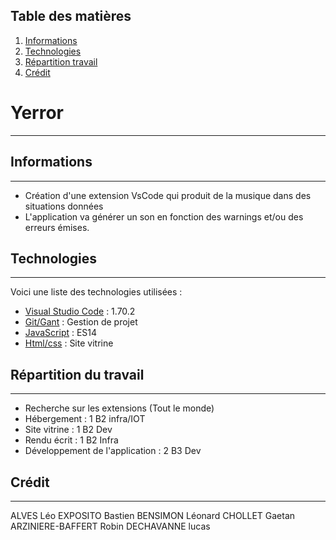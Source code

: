 ## Table des matières
1. [Informations](#informations)
2. [Technologies](#technologies)
3. [Répartition travail](#Travail)
4. [Crédit](#crédit)
# Yerror
***
## Informations
***
- Création d'une extension VsCode qui produit de la musique dans des situations données
- L'application va générer un son en fonction des warnings et/ou des erreurs émises. 
## Technologies
***
Voici une liste des technologies utilisées :
* [Visual Studio Code](https://code.visualstudio.com/) : 1.70.2
* [Git/Gant]() : Gestion de projet
* [JavaScript]() : ES14
* [Html/css]() : Site vitrine
## Répartition du travail 
***
- Recherche sur les extensions (Tout le monde)
- Hébergement : 1 B2 infra/IOT
- Site vitrine : 1 B2 Dev
- Rendu écrit : 1 B2 Infra
- Développement de l'application : 2 B3 Dev 
## Crédit 
***
ALVES Léo 
EXPOSITO Bastien 
BENSIMON Léonard 
CHOLLET Gaetan 
ARZINIERE-BAFFERT Robin 
DECHAVANNE lucas 
 

